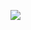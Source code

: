 [![](https://mermaid.ink/img/pako:eNq9VF1vmzAU_SuWn4EAARZ4yMu6D01bOyl52pgqFy7BC9jMNmm6KP-9F0yzqdWkpavGg6X7de7x4V4faCFLoBnV8KMHUcAFZxvF2lwQ_DqmDC94x4QhvQb11Huj5O0YsKEhyV0uJ29G3krVkgtmGHGXREgD2XheC9aCrWCF4Ttm4BfS4J0MhMJzNyB9vlqtSW1Mp7PZTJu-5KC9Qns1NJqLLfcqPoM9a7sGWNfNBNxeD50snAVxf2f2fv3pIyll0bcgjM0q4SmZP9F59-YsNshEP7qvRXomv4fil6HXMi4wfCZDUwPBIlLxBv4Hwe_P4PeB7diqULwzf0PzEn8TUXxTGyIrcgJa16eBINrg8GsCeyh6w8XmcZdhm9DHsB-YogZtE1ZXl6RSsh2tl9WmxO1CbaQ4T52vB5Lj7gszjBfN0BgnjuPdmL7LqYMehAYbC_1w7gZukFNydIjneeTbv2tpRZwkKljT3LBiS6peIKIUVkUFogRlU8Ytog7dKF7SzKgeHNqCwuFAkx6GvjnFxHYiXTK1zWkujliDj9UXKduHMiX7TU2zijUarb4bbjq9fCevbf1a9sLQbOH78YhCswPd08wNotCLI3_-yg-SeJ4kYeLQO5oF6cJLU9-P5kkUB0maHh36c2wceHG6SOMwTpMoSKIwjo_37XDfTg?type=png)](https://mermaid.live/edit#pako:eNq9VF1vmzAU_SuWn4EAARZ4yMu6D01bOyl52pgqFy7BC9jMNmm6KP-9F0yzqdWkpavGg6X7de7x4V4faCFLoBnV8KMHUcAFZxvF2lwQ_DqmDC94x4QhvQb11Huj5O0YsKEhyV0uJ29G3krVkgtmGHGXREgD2XheC9aCrWCF4Ttm4BfS4J0MhMJzNyB9vlqtSW1Mp7PZTJu-5KC9Qns1NJqLLfcqPoM9a7sGWNfNBNxeD50snAVxf2f2fv3pIyll0bcgjM0q4SmZP9F59-YsNshEP7qvRXomv4fil6HXMi4wfCZDUwPBIlLxBv4Hwe_P4PeB7diqULwzf0PzEn8TUXxTGyIrcgJa16eBINrg8GsCeyh6w8XmcZdhm9DHsB-YogZtE1ZXl6RSsh2tl9WmxO1CbaQ4T52vB5Lj7gszjBfN0BgnjuPdmL7LqYMehAYbC_1w7gZukFNydIjneeTbv2tpRZwkKljT3LBiS6peIKIUVkUFogRlU8Ytog7dKF7SzKgeHNqCwuFAkx6GvjnFxHYiXTK1zWkujliDj9UXKduHMiX7TU2zijUarb4bbjq9fCevbf1a9sLQbOH78YhCswPd08wNotCLI3_-yg-SeJ4kYeLQO5oF6cJLU9-P5kkUB0maHh36c2wceHG6SOMwTpMoSKIwjo_37XDfTg)
